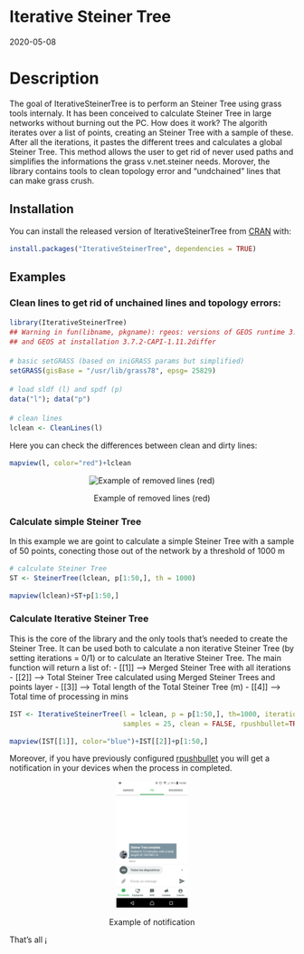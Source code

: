 Iterative Steiner Tree
================
2020-05-08

# Description

The goal of IterativeSteinerTree is to perform an Steiner Tree using
grass tools internaly. It has been conceived to calculate Steiner Tree
in large networks without burning out the PC. How does it work? The
algorith iterates over a list of points, creating an Steiner Tree with a
sample of these. After all the iterations, it pastes the different trees
and calculates a global Steiner Tree. This method allows the user to get
rid of never used paths and simplifies the informations the grass
v.net.steiner needs. Morover, the library contains tools to clean
topology error and “undchained” lines that can make grass crush.

## Installation

You can install the released version of IterativeSteinerTree from
[CRAN](https://CRAN.R-project.org) with:

``` r
install.packages("IterativeSteinerTree", dependencies = TRUE)
```

## Examples

### Clean lines to get rid of unchained lines and topology errors:

``` r
library(IterativeSteinerTree)
## Warning in fun(libname, pkgname): rgeos: versions of GEOS runtime 3.8.0-CAPI-1.13.1
## and GEOS at installation 3.7.2-CAPI-1.11.2differ

# basic setGRASS (based on iniGRASS params but simplified)
setGRASS(gisBase = "/usr/lib/grass78", epsg= 25829)

# load sldf (l) and spdf (p)
data("l"); data("p")

# clean lines
lclean <- CleanLines(l)
```

Here you can check the differences between clean and dirty
lines:

``` r
mapview(l, color="red")+lclean
```

<div class="figure" style="text-align: center">

<img src="./man/figures/lclean.gif" alt="Example of removed lines (red)" width="50%" />

<p class="caption">

Example of removed lines (red)

</p>

</div>

### Calculate simple Steiner Tree

In this example we are goint to calculate a simple Steiner Tree with a
sample of 50 points, conecting those out of the network by a threshold
of 1000 m

``` r
# calculate Steiner Tree
ST <- SteinerTree(lclean, p[1:50,], th = 1000)
```

``` r
mapview(lclean)+ST+p[1:50,]
```

### Calculate Iterative Steiner Tree

This is the core of the library and the only tools that’s needed to
create the Steiner Tree. It can be used both to calculate a non
iterative Steiner Tree (by setting iterations = 0/1) or to calculate an
Iterative Steiner Tree. The main function will return a list of: -
\[\[1\]\] –\> Merged Steiner Tree with all iterations - \[\[2\]\] –\>
Total Steiner Tree calculated using Merged Steiner Trees and points
layer - \[\[3\]\] –\> Total length of the Total Steiner Tree (m) -
\[\[4\]\] –\> Total time of processing in
mins

``` r
IST <- IterativeSteinerTree(l = lclean, p = p[1:50,], th=1000, iterations = 25,
                            samples = 25, clean = FALSE, rpushbullet=TRUE)
```

``` r
mapview(IST[[1]], color="blue")+IST[[2]]+p[1:50,]
```

Moreover, if you have previously configured
[rpushbullet](https://github.com/eddelbuettel/rpushbullet) you will get
a notification in your devices when the process in
completed.

<div class="figure" style="text-align: center">

<img src="./man/figures/rpushbullet.png" alt="Example of notification" width="25%" />

<p class="caption">

Example of notification

</p>

</div>

That’s all ¡
